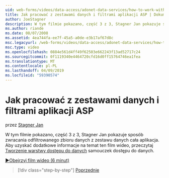 ```yaml
---
uid: web-forms/videos/data-access/adonet-data-services/how-to-work-with-datasets-and-filters-from-an-asp-application
title: Jak pracować z zestawami danych i filtrami aplikacji ASP | Dokumentacja firmy Microsoft
author: JoeStagner
description: W tym filmie pokazano, część 3 z 3, Stagner Jan pokazuje sposób zwracania odfiltrowanego zbioru danych z zestawu danych cała aplikacja. Aby uzyskać dodatkowe informacje ab...
ms.author: riande
ms.date: 08/07/2008
ms.assetid: 4ea744fa-ee7f-45a5-a0de-e3b17af67d8c
msc.legacyurl: /web-forms/videos/data-access/adonet-data-services/how-to-work-with-datasets-and-filters-from-an-asp-application
msc.type: video
ms.openlocfilehash: 0884e561d4ff49f62503e662243f13ad52717c24
ms.sourcegitcommit: 0f1119340e4464720cfd16d0ff15764746ea1fea
ms.translationtype: MT
ms.contentlocale: pl-PL
ms.lasthandoff: 04/09/2019
ms.locfileid: "59390574"
---
```

# <a name="how-to-work-with-datasets-and-filters-from-an-asp-application"></a>Jak pracować z zestawami danych i filtrami aplikacji ASP

przez [Stagner Jan](https://github.com/JoeStagner)

W tym filmie pokazano, część 3 z 3, Stagner Jan pokazuje sposób zwracania odfiltrowanego zbioru danych z zestawu danych cała aplikacja. Aby uzyskać dodatkowe informacje na temat ten film wideo, przeczytaj [Tworzenie warstwy dostępu do danych](../../../overview/data-access/introduction/creating-a-data-access-layer-vb.md) samouczek dostępu do danych.

[&#9654;Obejrzyj film wideo (6 minut)](https://channel9.msdn.com/Blogs/ASP-NET-Site-Videos/how-to-work-with-datasets-and-filters-from-an-asp-application)

> [!div class="step-by-step"]
> [Poprzednie](how-to-manually-bind-a-dataset-to-a-datagrid.md)
